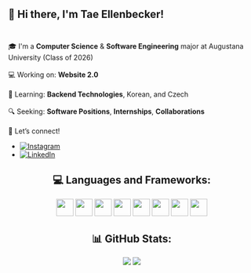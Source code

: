 ## 👋 Hi there, I'm Tae Ellenbecker!<br><br>
🎓 I'm a **Computer Science** & **Software Engineering** major at Augustana University (Class of 2026)<br><br>
💻 Working on: **Website 2.0**<br><br>
🧠 Learning: **Backend Technologies**, Korean, and Czech <br><br>
🔍 Seeking: **Software Positions**, **Internships**, **Collaborations**<br><br>
🚀 Let’s connect!<br>
  - [![Instagram](https://img.shields.io/badge/Instagram-%23E4405F.svg?logo=Instagram&logoColor=white)](https://instagram.com/tae.ellenbecker) 
  - [![LinkedIn](https://img.shields.io/badge/LinkedIn-%230077B5.svg?logo=linkedin&logoColor=white)](https://www.linkedin.com/in/tae-ellenbecker-384194225/) 

<h2 align="center">💻 Languages and Frameworks:</h2>

<p align="center">
  <img src="https://cdn.jsdelivr.net/gh/devicons/devicon@latest/icons/java/java-original.svg" height="35" />
  <img src="https://cdn.jsdelivr.net/gh/devicons/devicon@latest/icons/python/python-original.svg" height="35" />
  <img src="https://cdn.jsdelivr.net/gh/devicons/devicon@latest/icons/cplusplus/cplusplus-original.svg" height="35" />
  <img src="https://cdn.jsdelivr.net/gh/devicons/devicon@latest/icons/c/c-original.svg" height="35" />
  <img src="https://cdn.jsdelivr.net/gh/devicons/devicon@latest/icons/html5/html5-original.svg" height="35"/>
  <img src="https://cdn.jsdelivr.net/gh/devicons/devicon@latest/icons/css3/css3-original.svg" height="35"/>
  <img src="https://cdn.jsdelivr.net/gh/devicons/devicon@latest/icons/javascript/javascript-original.svg" height="35"/>
  <img src="https://cdn.jsdelivr.net/gh/devicons/devicon@latest/icons/nodejs/nodejs-original.svg" height="35"/>
</p>


<h2 align="center">📊 GitHub Stats:</h2>

<p align="center">
  <img src="https://nirzak-streak-stats.vercel.app/?user=TaeEllenbecker&theme=dark&hide_border=false" />
  <img src="https://github-readme-stats.vercel.app/api/top-langs/?username=TaeEllenbecker&theme=dark&hide_border=false&include_all_commits=true&count_private=true&layout=compact" />
</p>
